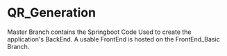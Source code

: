 # QR_Generation

Master Branch contains the Springboot Code Used to create the application's BackEnd. A usable FrontEnd is hosted on the FrontEnd_Basic Branch. 
